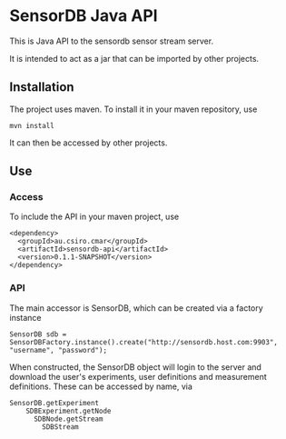 # SensorDB Java API

This is Java API to the sensordb sensor stream server.

It is intended to act as a jar that can be imported by other projects.

## Installation

The project uses maven. To install it in your maven repository, use

    mvn install

It can then be accessed by other projects.

## Use

### Access

To include the API in your maven project, use

    <dependency>
      <groupId>au.csiro.cmar</groupId>
      <artifactId>sensordb-api</artifactId>
      <version>0.1.1-SNAPSHOT</version>
    </dependency>

### API

The main accessor is SensorDB, which can be created via a factory instance

    SensorDB sdb = SensorDBFactory.instance().create("http://sensordb.host.com:9903", "username", "password");

When constructed, the SensorDB object will login to the server and download the user's
experiments, user definitions and measurement definitions. These can
be accessed by name, via

    SensorDB.getExperiment
        SDBExperiment.getNode
          SDBNode.getStream
            SDBStream
    

